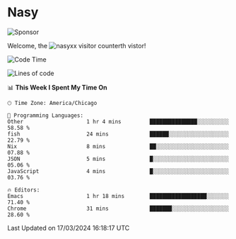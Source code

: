 # Nasy

<!--
<p align="center">
<img height="200" src="https://github-readme-stats.vercel.app/api?username=nasyxx&count_private=true&show_icons=true&theme=dracula&include_all_commits=true"/>
<img height="200" src="https://github-readme-stats.vercel.app/api/top-langs/?username=nasyxx&theme=dracula&hide=html,jupyter+notebook&count_private=true&show_icons=true"/>
</p>

  
----------------
-->

![Sponsor](https://img.shields.io/static/v1.svg?label=Sponsor&message=%E2%9D%A4&logo=GitHub&style=flat&color=pink)
 
Welcome, the ![nasyxx visitor counter](https://count.getloli.com/get/@nasyxx?theme=rule34)th vistor!
 
<!--START_SECTION:waka-->
![Code Time](http://img.shields.io/badge/Code%20Time-4%2C353%20hrs%201%20min-blue)

![Lines of code](https://img.shields.io/badge/From%20Hello%20World%20I%27ve%20Written-6.3%20million%20lines%20of%20code-blue)

📊 **This Week I Spent My Time On** 

```text
🕑︎ Time Zone: America/Chicago

💬 Programming Languages: 
Other                    1 hr 4 mins         ███████████████░░░░░░░░░░   58.58 % 
fish                     24 mins             ██████░░░░░░░░░░░░░░░░░░░   22.79 % 
Nix                      8 mins              ██░░░░░░░░░░░░░░░░░░░░░░░   07.88 % 
JSON                     5 mins              █░░░░░░░░░░░░░░░░░░░░░░░░   05.06 % 
JavaScript               4 mins              █░░░░░░░░░░░░░░░░░░░░░░░░   03.76 % 

🔥 Editors: 
Emacs                    1 hr 18 mins        ██████████████████░░░░░░░   71.40 % 
Chrome                   31 mins             ███████░░░░░░░░░░░░░░░░░░   28.60 % 
```


 Last Updated on 17/03/2024 16:18:17 UTC
<!--END_SECTION:waka-->

<!-- ![visitors](https://visitor-badge.laobi.icu/badge?page_id=nasyxx.nasyxx) -->
